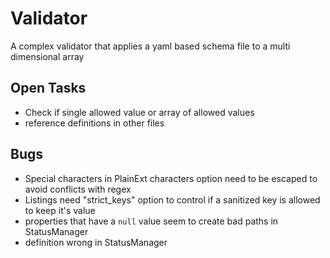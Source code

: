# Validator
A complex validator that applies a yaml based schema file to a multi dimensional array

## Open Tasks
- Check if single allowed value or array of allowed values
- reference definitions in other files

## Bugs
- Special characters in PlainExt characters option need to be escaped to avoid conflicts with regex
- Listings need "strict_keys" option to control if a sanitized key is allowed to keep it's value
- properties that have a `null` value seem to create bad paths in StatusManager
- definition wrong in StatusManager
